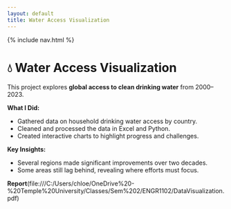 ```yaml
---
layout: default
title: Water Access Visualization
---
```


{% include nav.html %}

# 💧 Water Access Visualization

This project explores **global access to clean drinking water** from 2000–2023.

**What I Did:**
- Gathered data on household drinking water access by country.
- Cleaned and processed the data in Excel and Python.
- Created interactive charts to highlight progress and challenges.

**Key Insights:**
- Several regions made significant improvements over two decades.
- Some areas still lag behind, revealing where efforts must focus.

**Report**(file:///C:/Users/chloe/OneDrive%20-%20Temple%20University/Classes/Sem%202/ENGR1102/DataVisualization.pdf)
